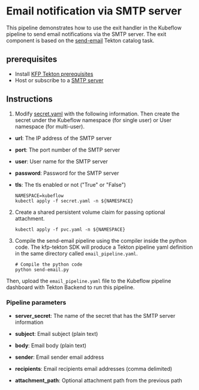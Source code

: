# Email notification via SMTP server

This pipeline demonstrates how to use the exit handler in the Kubeflow pipeline to send email notifications via the SMTP server. The exit component is based on the [send-email](https://github.com/tektoncd/catalog/tree/master/task/sendmail/0.1) Tekton catalog task.

## prerequisites
- Install [KFP Tekton prerequisites](/samples/README.md)
- Host or subscribe to a [SMTP server](https://en.wikipedia.org/wiki/Simple_Mail_Transfer_Protocol)

## Instructions
1. Modify [secret.yaml](secret.yaml) with the following information. Then create the secret under the Kubeflow namespace (for single user) or User namespace (for multi-user).

* **url**: The IP address of the SMTP server

* **port**: The port number of the SMTP server

* **user**: User name for the SMTP server

* **password**: Password for the SMTP server

* **tls**: The tls enabled or not ("True" or "False")

    ```shell
    NAMESPACE=kubeflow
    kubectl apply -f secret.yaml -n ${NAMESPACE}
    ```

2. Create a shared persistent volume claim for passing optional attachment.

    ```shell
    kubectl apply -f pvc.yaml -n ${NAMESPACE}
    ```

3. Compile the send-email pipeline using the compiler inside the python code. The kfp-tekton SDK will produce a Tekton pipeline yaml definition in the same directory called `email_pipeline.yaml`.
    ```shell
    # Compile the python code
    python send-email.py
    ```

Then, upload the `email_pipeline.yaml` file to the Kubeflow pipeline dashboard with Tekton Backend to run this pipeline.

### Pipeline parameters

* **server_secret**: The name of the secret that has the SMTP server information

* **subject**: Email subject (plain text)

* **body**: Email body (plain text)

* **sender**: Email sender email address

* **recipients**: Email recipients email addresses (comma delimited)

* **attachment_path**: Optional attachment path from the previous path
